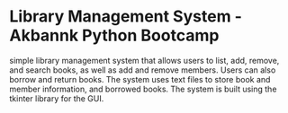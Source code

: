 # Library Management System -Akbannk Python Bootcamp
 simple library management system that allows users to list, add, remove, and search books, as well as add and remove members. Users can also borrow and return books. The system uses text files to store book and member information, and borrowed books. The system is built using the tkinter library for the GUI.
